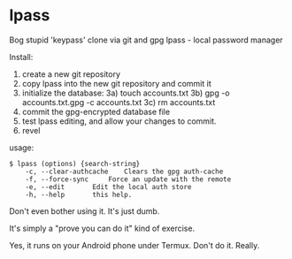 # lpass

Bog stupid 'keypass' clone via git and gpg
lpass - local password manager

Install:
1) create a new git repository
2) copy lpass into the new git repository and commit it
3) initialize the database:
  3a) touch accounts.txt
  3b) gpg -o accounts.txt.gpg -c accounts.txt
  3c) rm accounts.txt
4) commit the gpg-encrypted database file
5) test lpass editing, and allow your changes to commit.
6) revel

usage:

    $ lpass (options) {search-string}
    	-c, --clear-authcache	 Clears the gpg auth-cache
    	-f, --force-sync 	 Force an update with the remote
    	-e, --edit		 Edit the local auth store
    	-h, --help		 this help.


Don't even bother using it.  It's just dumb.  

It's simply a "prove you can do it" kind of exercise.

Yes, it runs on your Android phone under Termux.  Don't do it. Really.
